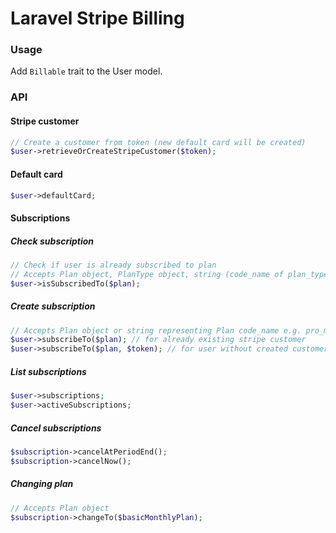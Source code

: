 # Laravel Stripe Billing

### Usage
Add `Billable` trait to the User model.

### API

#### Stripe customer
```php
// Create a customer from token (new default card will be created)
$user->retrieveOrCreateStripeCustomer($token);
```
#### Default card
```php
$user->defaultCard;
```

#### Subscriptions
##### Check subscription
```php
// Check if user is already subscribed to plan
// Accepts Plan object, PlanType object, string (code_name of plan_type or plan) e.g. basic, basic_yearly_90
$user->isSubscribedTo($plan);
```

##### Create subscription
```php
// Accepts Plan object or string representing Plan code_name e.g. pro_monthly_10
$user->subscribeTo($plan); // for already existing stripe customer
$user->subscribeTo($plan, $token); // for user without created customer
```

##### List subscriptions
```php
$user->subscriptions;
$user->activeSubscriptions;
```

##### Cancel subscriptions
```php
$subscription->cancelAtPeriodEnd();
$subscription->cancelNow();
```

##### Changing plan
```php
// Accepts Plan object
$subscription->changeTo($basicMonthlyPlan);
```



